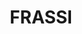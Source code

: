 ---
title: "FRASSI"
description: "FRASSI"
layout: shop
keywords:
  - 美食競賽
  - 台灣美食
  - 美食精選
datePublished: "2025-06-30"
dateModified: "2025-07-04"
city: "台北市"
district: "中山區"
address: "台北市中山區樂群三路299號1樓"
phone: "0285026383"
geo: "25.08284602265379, 121.5591589303933"
google_map: "https://maps.app.goo.gl/5wvjyNiHCT7kRK4HA"
footinder: "https://footinder.com.tw/%E5%8F%B0%E5%8C%97%E5%B8%82%E4%B8%AD%E5%B1%B1%E5%8D%80/50250/"
official: "https://www.frassi.com.tw/"
award:
  - name: "500盤"
    year: "2024"
    entries:
      - dishes:
          - "手工義式雞蛋麵、松露、帕瑪森起司"

---